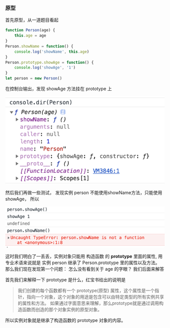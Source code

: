 ### 原型

首先原型，从一道题目看起

```javascript
function Person(age) {
	this.age = age
}
Person.showName = function() {
	console.log('showName', this.age)
}
Person.prototype.showAge = function() {
	console.log('showAge', '1')
}
let person = new Person()
```


在控制台输出，发现 showAge 方法挂在 prototype 上

![image-20190324181309405](./1.png)


然后我们再做一些测试， 发现实例 person 不能使用showName方法，只能使用 showAge， 所以

![image-20190324182725425](./2.png)

这时我们明白了一丢丢，实例对象只能用 构造函数 的 __prototype__  里面的属性, 用专业术语来说就是 实例 person 继承了 Person.prototype 里的属性以及方法。 那么我们现在发现第一个问题：  怎么没有看到关于 age  的字眼？ 我们后面来解答

首先我们来解释一下 prototype 是什么，红宝书给出的说明是

> 我们创建的每个函数都有一个 prototype(原型) 属性，这个属性是一个指针，指向一个对象，这个对象的用途是包含可以由特定类型的所有实例共享的属性和方法。 如果通过字面意思来理解，那么prototype就是通过调用构造函数而创造的那个对象实例的原型对象。


所以实例对象就是继承了构造函数的 prototype 对象的内容。

